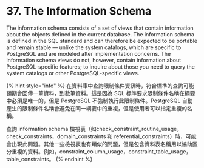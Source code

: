 # 37. The Information Schema

The information schema consists of a set of views that contain information about the objects defined in the current database. The information schema is defined in the SQL standard and can therefore be expected to be portable and remain stable — unlike the system catalogs, which are specific to PostgreSQL and are modeled after implementation concerns. The information schema views do not, however, contain information about PostgreSQL-specific features; to inquire about those you need to query the system catalogs or other PostgreSQL-specific views.

{% hint style="info" %}
在資料庫中查詢限制條件資訊時，符合標準的查詢可能預期會回傳一筆資料，到數筆資料。這是因為 SQL 標準要求限制條件名稱在綱要中必須是唯一的，但是 PostgreSQL 不強制執行此限制條件。PostgreSQL 自動產生的限制條件名稱會避免在同一綱要中的重複，但是使用者可以指定重複的名稱。

查詢 information schema 檢視表（如check\_constraint\_routine\_usage，check\_constraints，domain\_constraints 和 referential\_constraints）時，可能會出現此問題。其他一些檢視表也有類似的問題，但是包含資料表名稱用以協助區分重複的資料。例如，constraint\_column\_usage，constraint\_table\_usage，table\_constraints。
{% endhint %}
